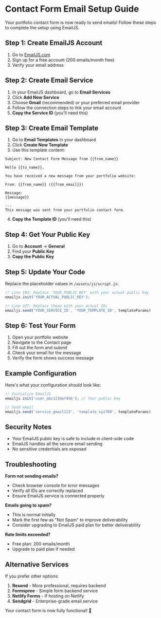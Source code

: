 # Contact Form Email Setup Guide

Your portfolio contact form is now ready to send emails! Follow these steps to complete the setup using EmailJS.

## Step 1: Create EmailJS Account

1. Go to [EmailJS.com](https://www.emailjs.com/)
2. Sign up for a free account (200 emails/month free)
3. Verify your email address

## Step 2: Create Email Service

1. In your EmailJS dashboard, go to **Email Services**
2. Click **Add New Service**
3. Choose **Gmail** (recommended) or your preferred email provider
4. Follow the connection steps to link your email account
5. **Copy the Service ID** (you'll need this)

## Step 3: Create Email Template

1. Go to **Email Templates** in your dashboard
2. Click **Create New Template**
3. Use this template content:

```
Subject: New Contact Form Message from {{from_name}}

Hello {{to_name}},

You have received a new message from your portfolio website:

From: {{from_name}} ({{from_email}})

Message:
{{message}}

---
This message was sent from your portfolio contact form.
```

4. **Copy the Template ID** (you'll need this)

## Step 4: Get Your Public Key

1. Go to **Account** → **General**
2. Find your **Public Key**
3. **Copy the Public Key**

## Step 5: Update Your Code

Replace the placeholder values in `/assets/js/script.js`:

```javascript
// Line 193: Replace 'YOUR_PUBLIC_KEY' with your actual public key
emailjs.init('YOUR_ACTUAL_PUBLIC_KEY');

// Line 227: Replace these with your actual IDs
emailjs.send('YOUR_SERVICE_ID', 'YOUR_TEMPLATE_ID', templateParams)
```

## Step 6: Test Your Form

1. Open your portfolio website
2. Navigate to the Contact page
3. Fill out the form and submit
4. Check your email for the message
5. Verify the form shows success message

## Example Configuration

Here's what your configuration should look like:

```javascript
// Initialize EmailJS
emailjs.init('user_abc123def456'); // Your public key

// Send email
emailjs.send('service_gmail123', 'template_xyz789', templateParams)
```

## Security Notes

- Your EmailJS public key is safe to include in client-side code
- EmailJS handles all the secure email sending
- No sensitive credentials are exposed

## Troubleshooting

**Form not sending emails?**
- Check browser console for error messages
- Verify all IDs are correctly replaced
- Ensure EmailJS service is connected properly

**Emails going to spam?**
- This is normal initially
- Mark the first few as "Not Spam" to improve deliverability
- Consider upgrading to EmailJS paid plan for better deliverability

**Rate limits exceeded?**
- Free plan: 200 emails/month
- Upgrade to paid plan if needed

## Alternative Services

If you prefer other options:

1. **Resend** - More professional, requires backend
2. **Formspree** - Simple form backend service
3. **Netlify Forms** - If hosting on Netlify
4. **Sendgrid** - Enterprise-grade email service

Your contact form is now fully functional! 🎉
